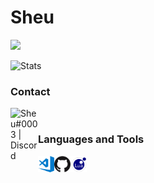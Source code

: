 # Sheu

<a href="https://discord.gg/GWJZPguK6y" rel="nofollow"><img src="https://img.shields.io/discord/862077163745574912?label=Discord&style=for-the-badge"  style="max-width:100%;"></a>

![Stats](https://github-readme-stats.vercel.app/api?username=SheuDev&amp;show_icons=true&amp;count_private=true)


### Contact

[<img align="left" alt="Sheu#0003 | Discord" width="44px" src="https://i.ibb.co/YtNhB1V/icons8-discord-new-logo-48.png" />][discord]

[discord]: https://discord.gg/GWJZPguK6y

<br>

### Languages and Tools

<img align="left" alt="Visual Studio Code" width="26px" src="https://raw.githubusercontent.com/github/explore/80688e429a7d4ef2fca1e82350fe8e3517d3494d/topics/visual-studio-code/visual-studio-code.png" />
<img align="left" alt="Github" width="26px" src="https://raw.githubusercontent.com/github/explore/78df643247d429f6cc873026c0622819ad797942/topics/github/github.png" />
<img align="left" alt="Lua" width="26px" src="https://raw.githubusercontent.com/github/explore/80688e429a7d4ef2fca1e82350fe8e3517d3494d/topics/lua/lua.png" />
